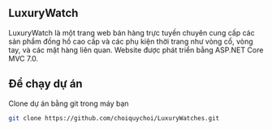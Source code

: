 ## LuxuryWatch
LuxuryWatch là một trang web bán hàng trực tuyến chuyên cung cấp các sản phẩm đồng hồ cao cấp và các phụ kiện thời trang như vòng cổ, vòng tay, và các mặt hàng liên quan. Website được phát triển bằng ASP.NET Core MVC 7.0.

## Để chạy dự án

Clone dự án bằng git trong máy bạn

```bash
git clone https://github.com/choiquychoi/LuxuryWatches.git
```

##

